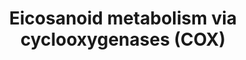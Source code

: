 ---
annotations:
- id: PW:0000461
  parent: classic metabolic pathway
  type: Pathway Ontology
  value: cyclooxygenase mediated pathway of arachidonic acid metabolism
- id: PW:0000024
  parent: regulatory pathway
  type: Pathway Ontology
  value: inflammatory response pathway
- id: PW:0001239
  parent: classic metabolic pathway
  type: Pathway Ontology
  value: eicosanoid biosynthetic pathway
- id: PW:0001147
  parent: signaling pathway
  type: Pathway Ontology
  value: eicosanoid signaling pathway via peroxisome proliferator-activated receptor
    gamma
- id: PW:0000460
  parent: classic metabolic pathway
  type: Pathway Ontology
  value: arachidonic acid metabolic pathway
- id: PW:0000485
  parent: classic metabolic pathway
  type: Pathway Ontology
  value: eicosanoid metabolic pathway
- id: PW:0000565
  parent: signaling pathway
  type: Pathway Ontology
  value: eicosanoid signaling pathway
- id: PW:0001239
  parent: classic metabolic pathway
  type: Pathway Ontology
  value: eicosanoid biosynthetic pathway
authors:
- Eoinfahy
- Ryanmiller
- DeSl
- Egonw
- Eweitz
- Conroy lipids
citedin: ''
communities:
- Lipids
description: This pathway is inspired by the Lipidmaps>Eicosanoids Pathway expended
  pathway display [(1)](https://lipidmaps.org/pathway/pathways_maps) and extended
  with the top left side of Figure 1 from Dennis and Norris (2015 [pubmed:26139350](https://www.ncbi.nlm.nih.gov/pubmed/26139350)).
  Eicosanoids are a large group of compounds metabolised from arachidonic acid (AA),
  either via cyclooxygenases (COX) [WP4347](https://www.wikipathways.org/index.php/Pathway:WP4347),
  lipooxygenases(LOX) [WP4348](https://www.wikipathways.org/index.php/Pathway:WP4348),
  or cytochrome P450 monooxygenases (CYP) [WP4349](https://www.wikipathways.org/index.php/Pathway:WP4349).
  This pathway visualises the first route, via COX, where additonal colours have been
  used to visualise which conversions are being performed by the same enzymes. Green
  and orange boxes represent receptors, where the orange colour depicts peroxisome-proliferator
  activating receptors (PPARs) potentially activated by the eicosanoids.
last-edited: 2025-03-08
ndex: null
organisms:
- Mus musculus
redirect_from:
- /index.php/Pathway:WP4347
- /instance/WP4347
- /instance/WP4347_r137731
revision: r137731
schema-jsonld:
- '@context': https://schema.org/
  '@id': https://wikipathways.github.io/pathways/WP4347.html
  '@type': Dataset
  creator:
    '@type': Organization
    name: WikiPathways
  description: This pathway is inspired by the Lipidmaps>Eicosanoids Pathway expended
    pathway display [(1)](https://lipidmaps.org/pathway/pathways_maps) and extended
    with the top left side of Figure 1 from Dennis and Norris (2015 [pubmed:26139350](https://www.ncbi.nlm.nih.gov/pubmed/26139350)).
    Eicosanoids are a large group of compounds metabolised from arachidonic acid (AA),
    either via cyclooxygenases (COX) [WP4347](https://www.wikipathways.org/index.php/Pathway:WP4347),
    lipooxygenases(LOX) [WP4348](https://www.wikipathways.org/index.php/Pathway:WP4348),
    or cytochrome P450 monooxygenases (CYP) [WP4349](https://www.wikipathways.org/index.php/Pathway:WP4349).
    This pathway visualises the first route, via COX, where additonal colours have
    been used to visualise which conversions are being performed by the same enzymes.
    Green and orange boxes represent receptors, where the orange colour depicts peroxisome-proliferator
    activating receptors (PPARs) potentially activated by the eicosanoids.
  keywords:
  - 11-dehydro-TXB2
  - 11R-HETE
  - 12S-HHTrE
  - 13,14-dihydro-15-keto-PGD2
  - 13,14-dihydro-15-keto-PGE2
  - 13,14-dihydro-15-keto-PGF2a
  - 15(R)-HETE
  - 15(S)-HETE
  - 15-deoxy-PGA2
  - 15-deoxy-delta-12-PGD2
  - 15-deoxy-delta-12-PGJ2
  - 15-keto-PGD2
  - 15-keto-PGE2
  - 15-keto-PGF2a
  - 20-hydroxy-PGD2
  - 20-hydroxy-PGE2
  - 20-hydroxy-PGF2a
  - 6-keto-PGE1
  - 6-keto-PGF1alpha
  - Acaa1a
  - Acox1
  - Acox2
  - Acox3
  - Akr1b3
  - Arachidonic acid
  - COX-1
  - Cyp4a10
  - Cyp4a12a
  - Cyp4a12b
  - Cyp4f14
  - Cyp4f18
  - DP1
  - DP2
  - Dinor-PGD2
  - Dinor-PGE2
  - Dinor-PGF2a
  - Ehhadh
  - FP
  - Glycerophospholipids
  - Hpgd
  - IP
  - PGA2
  - PGB2
  - PGC2
  - PGD2
  - PGE2
  - PGF2a
  - PGFS
  - PGG2
  - PGH2
  - PGI2
  - PGJ2
  - PPAR delta
  - PPAR gamma
  - Pla2g4a
  - Pla2g4b
  - Pla2g5
  - Pla2g6
  - Ptgds
  - Ptges
  - Ptgis
  - Ptgr1
  - Ptgr2
  - Ptgs1
  - Ptgs2
  - TP
  - TXA2
  - TXB2
  - Tbxas1
  - Tetranor-PGD2
  - Tetranor-PGE2
  - Tetranor-PGF2a
  - delta-12-PGJ2
  license: CC0
  name: Eicosanoid metabolism via cyclooxygenases (COX)
seo: CreativeWork
title: Eicosanoid metabolism via cyclooxygenases (COX)
wpid: WP4347
---